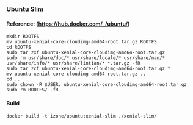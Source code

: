 ### Ubuntu Slim
#### Reference: (https://hub.docker.com/_/ubuntu/)
```
mkdir ROOTFS
mv ubuntu-xenial-core-cloudimg-amd64-root.tar.gz ROOTFS
cd ROOTFS
sudo tar zxf ubuntu-xenial-core-cloudimg-amd64-root.tar.gz
sudo rm usr/share/doc/* usr/share/locale/* usr/share/man/* usr/share/info/* usr/share/lintian/* *.tar.gz -fR
sudo tar zcf ubuntu-xenial-core-cloudimg-amd64-root.tar.gz *
mv ubuntu-xenial-core-cloudimg-amd64-root.tar.gz ..
cd ..
sudo chown -R $USER. ubuntu-xenial-core-cloudimg-amd64-root.tar.gz
sudo rm ROOTFS/ -fR
```
#### Build
```
docker build -t izone/ubuntu:xenial-slim ./xenial-slim/
```

